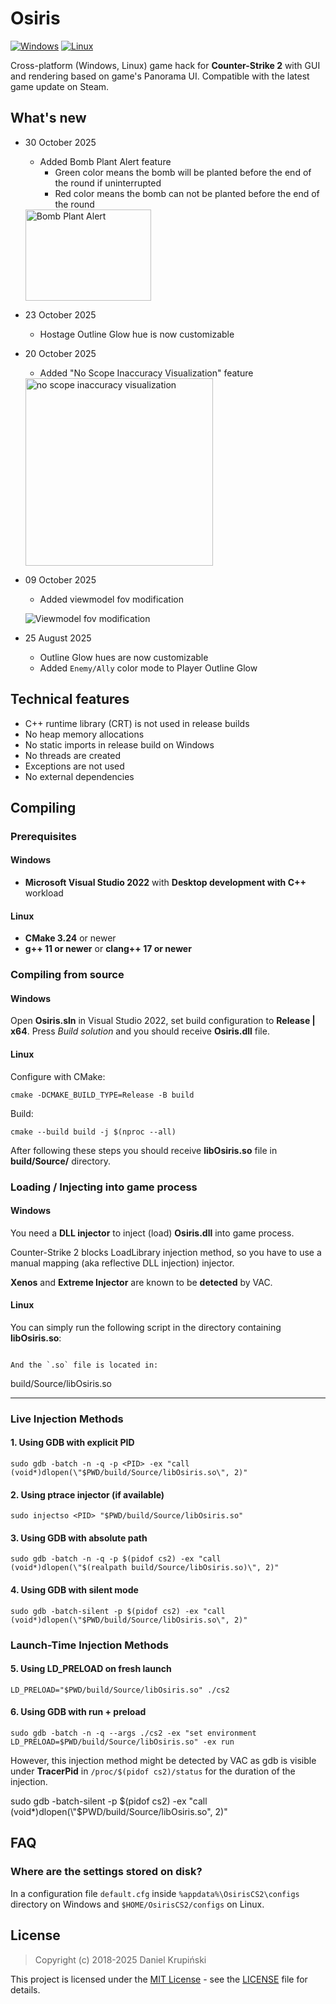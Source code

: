 # Osiris

[![Windows](https://github.com/danielkrupinski/Osiris/actions/workflows/windows.yml/badge.svg?branch=master&event=push)](https://github.com/danielkrupinski/Osiris/actions/workflows/windows.yml)
[![Linux](https://github.com/danielkrupinski/Osiris/actions/workflows/linux.yml/badge.svg?branch=master&event=push)](https://github.com/danielkrupinski/Osiris/actions/workflows/linux.yml)

Cross-platform (Windows, Linux) game hack for **Counter-Strike 2** with GUI and rendering based on game's Panorama UI. Compatible with the latest game update on Steam.

## What's new

* 30 October 2025
    * Added Bomb Plant Alert feature
        * Green color means the bomb will be planted before the end of the round if uninterrupted
        * Red color means the bomb can not be planted before the end of the round

    <img width="201" height="146" alt="Bomb Plant Alert" src="https://github.com/user-attachments/assets/21c0f8fb-a20d-42df-9857-f578cfc9b9f9" />

* 23 October 2025
    * Hostage Outline Glow hue is now customizable

* 20 October 2025
    * Added "No Scope Inaccuracy Visualization" feature

    <img height="300" alt="no scope inaccuracy visualization" src="https://github.com/user-attachments/assets/860c944a-00b1-4b67-9d41-6f43e46f4252" />

* 09 October 2025
    * Added viewmodel fov modification

    ![Viewmodel fov modification](https://github.com/user-attachments/assets/3b9d6bde-a68c-4739-913c-d3b6caba4117)

* 25 August 2025
    * Outline Glow hues are now customizable
    * Added `Enemy/Ally` color mode to Player Outline Glow

## Technical features

* C++ runtime library (CRT) is not used in release builds
* No heap memory allocations
* No static imports in release build on Windows
* No threads are created
* Exceptions are not used
* No external dependencies

## Compiling

### Prerequisites

#### Windows

* **Microsoft Visual Studio 2022** with **Desktop development with C++** workload

#### Linux

* **CMake 3.24** or newer
* **g++ 11 or newer** or **clang++ 17 or newer**

### Compiling from source

#### Windows

Open **Osiris.sln** in Visual Studio 2022, set build configuration to **Release | x64**. Press *Build solution* and you should receive **Osiris.dll** file.

#### Linux

Configure with CMake:

    cmake -DCMAKE_BUILD_TYPE=Release -B build

Build:

    cmake --build build -j $(nproc --all)

After following these steps you should receive **libOsiris.so** file in **build/Source/** directory.

### Loading / Injecting into game process

#### Windows

You need a **DLL injector** to inject (load) **Osiris.dll** into game process.

Counter-Strike 2 blocks LoadLibrary injection method, so you have to use a manual mapping (aka reflective DLL injection) injector.

**Xenos** and **Extreme Injector** are known to be **detected** by VAC.

#### Linux

You can simply run the following script in the directory containing **libOsiris.so**:

```

And the `.so` file is located in:
```
build/Source/libOsiris.so


---

###  **Live Injection Methods**

#### 1. **Using GDB with explicit PID**
```
sudo gdb -batch -n -q -p <PID> -ex "call (void*)dlopen(\"$PWD/build/Source/libOsiris.so\", 2)"
```

#### 2. **Using ptrace injector (if available)**
```
sudo injectso <PID> "$PWD/build/Source/libOsiris.so"
```

#### 3. **Using GDB with absolute path**
```
sudo gdb -batch -n -q -p $(pidof cs2) -ex "call (void*)dlopen(\"$(realpath build/Source/libOsiris.so)\", 2)"
```

#### 4. **Using GDB with silent mode**
```
sudo gdb -batch-silent -p $(pidof cs2) -ex "call (void*)dlopen(\"$PWD/build/Source/libOsiris.so\", 2)"
```

###  **Launch-Time Injection Methods**

#### 5. **Using LD_PRELOAD on fresh launch**
```
LD_PRELOAD="$PWD/build/Source/libOsiris.so" ./cs2
```

#### 6. **Using GDB with run + preload**
```
sudo gdb -batch -n -q --args ./cs2 -ex "set environment LD_PRELOAD=$PWD/build/Source/libOsiris.so" -ex run
```

However, this injection method might be detected by VAC as gdb is visible under **TracerPid** in `/proc/$(pidof cs2)/status` for the duration of the injection.

sudo gdb -batch-silent -p $(pidof cs2) -ex "call (void*)dlopen(\"$PWD/build/Source/libOsiris.so\", 2)"

## FAQ

### Where are the settings stored on disk?

In a configuration file `default.cfg` inside `%appdata%\OsirisCS2\configs` directory on Windows and `$HOME/OsirisCS2/configs` on Linux.

## License

> Copyright (c) 2018-2025 Daniel Krupiński

This project is licensed under the [MIT License](https://opensource.org/licenses/mit-license.php) - see the [LICENSE](https://github.com/danielkrupinski/Osiris/blob/master/LICENSE) file for details.
